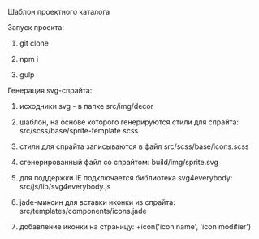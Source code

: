 Шаблон проектного каталога

Запуск проекта:

1) git clone

2) npm i

3) gulp


Генерация svg-спрайта:

1) исходники svg - в папке src/img/decor

2) шаблон, на основе которого генерируются стили для спрайта: src/scss/base/sprite-template.scss

3) стили для спрайта записываются в файл src/scss/base/icons.scss

4) сгенерированный файл со спрайтом: build/img/sprite.svg

5) для поддержки IE подключается библиотека svg4everybody: src/js/lib/svg4everybody.js

6) jade-миксин для вставки иконки из спрайта: src/templates/components/icons.jade

7) добавление иконки на страницу: +icon('icon name', 'icon modifier')